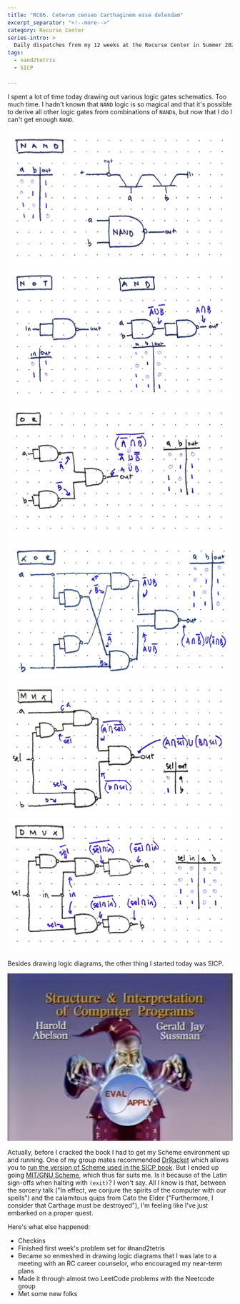 ```yaml
---
title: "RC06. Ceterum censeo Carthaginem esse delendam"
excerpt_separator: "<!--more-->"
category: Recurse Center
series-intro: >
  Daily dispatches from my 12 weeks at the Recurse Center in Summer 2023
tags:
  - nand2tetris
  - SICP
  
---
```


I spent a lot of time today drawing out various logic gates schematics. Too much time. I hadn't known that `NAND` logic is so magical and that it's possible to derive all other logic gates from combinations of `NAND`s, but now that I do I can't get enough `NAND`.

![NAND](/assets/images/RC06_nand.jpg)
![NAND](/assets/images/RC06_not-and.jpg)
![NAND](/assets/images/RC06_or.jpg)
![NAND](/assets/images/RC06_xor.jpg)
![NAND](/assets/images/RC06_mux.jpg)
![NAND](/assets/images/RC06_dmux.jpg)

Besides drawing logic diagrams, the other thing I started today was SICP.

![SICP Wizardry](/assets/images/RC06_SICP-video.png)

Actually, before I cracked the book I had to get my Scheme environment up and running. One of my group mates recommended [DrRacket](https://download.racket-lang.org/releases/8.9/doc/drracket/index.html) which allows you to [run the version of Scheme used in the SICP book](https://www.gnu.org/software/mit-scheme/). But I ended up going [MIT/GNU Scheme](https://www.gnu.org/software/mit-scheme/), which thus far suits me. Is it because of the Latin sign-offs when halting with `(exit)`? I won't say. All I know is that, between the sorcery talk ("In effect, we conjure the spirits of the computer with our spells") and the calamitous quips from Cato the Elder ("Furthermore, I consider that Carthage must be destroyed"), I'm feeling like I've just embarked on a proper quest.

Here's what else happened:
- Checkins
- Finished first week's problem set for #nand2tetris
- Became so enmeshed in drawing logic diagrams that I was late to a meeting with an RC career counselor, who encouraged my near-term plans
- Made it through almost two LeetCode problems with the Neetcode group
- Met some new folks
